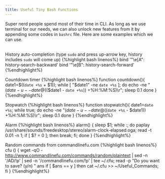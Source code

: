 ```yaml
---
title: Useful Tiny Bash Functions
---
```

Super nerd people spend most of their time in CLI. As long as we use terminal for our needs, we can also unlock new features from it by appending some codes in `bashrc` file. Here are some examples which we can use.  
&nbsp;

History auto-completion (type `sudo` and press up-arrow key, history includes `sudo` will come up)
{%highlight bash linenos%}
bind '"\e[A": history-search-backward'
bind '"\e[B": history-search-forward'
{%endhighlight%}
&nbsp;

Countdown timer
{%highlight bash linenos%}
function countdown(){
   date1=$((`date +%s` + $1)); 
   while [ "$date1" -ne `date +%s` ]; do 
   echo -ne "$(date -u --date @$(($date1 - `date +%s`)) +%H:%M:%S)\r";
   sleep 0.1
   done
}
{%endhighlight%}
&nbsp;

Stopwatch
{%highlight bash linenos%}
function stopwatch(){
   date1=`date +%s`; 
   while true; do 
   echo -ne "$(date -u --date @$((`date +%s` - $date1)) +%H:%M:%S)\r"; 
   sleep 0.1
   done
}
{%endhighlight%}
&nbsp;

Alarm
{%highlight bash linenos%}
alarm() {
sleep $1; while :; do paplay /usr/share/sounds/freedesktop/stereo/alarm-clock-elapsed.oga; read -t 0.01 -n 1; if [ $? = 0 ]; then break; fi; done
}
{%endhighlight%}
&nbsp;

Random commands from commandlinefu.com
{%highlight bash linenos%}
cfu () { wget -qO - http://www.commandlinefu.com/commands/random/plaintext | sed -n '/AD/!p' | sed -n '/commandlinefu.com/!p' | tee ~/.cfu; 
read -p "Do you want to save? (y/n) " ans
if [ $ans == y ]
then
cat ~/.cfu >> ~/Useful_Commands;
fi
}
{%endhighlight%}
